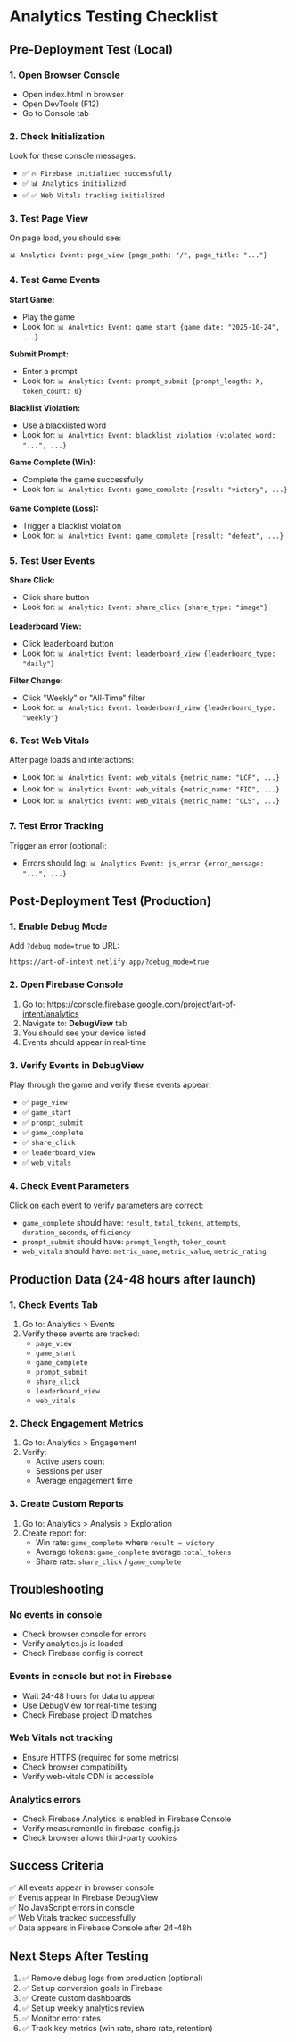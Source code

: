 # Analytics Testing Checklist

## Pre-Deployment Test (Local)

### 1. Open Browser Console
- Open index.html in browser
- Open DevTools (F12)
- Go to Console tab

### 2. Check Initialization
Look for these console messages:
- ✅ `🔥 Firebase initialized successfully`
- ✅ `📊 Analytics initialized`
- ✅ `✅ Web Vitals tracking initialized`

### 3. Test Page View
On page load, you should see:
```
📊 Analytics Event: page_view {page_path: "/", page_title: "..."}
```

### 4. Test Game Events

**Start Game:**
- Play the game
- Look for: `📊 Analytics Event: game_start {game_date: "2025-10-24", ...}`

**Submit Prompt:**
- Enter a prompt
- Look for: `📊 Analytics Event: prompt_submit {prompt_length: X, token_count: 0}`

**Blacklist Violation:**
- Use a blacklisted word
- Look for: `📊 Analytics Event: blacklist_violation {violated_word: "...", ...}`

**Game Complete (Win):**
- Complete the game successfully
- Look for: `📊 Analytics Event: game_complete {result: "victory", ...}`

**Game Complete (Loss):**
- Trigger a blacklist violation
- Look for: `📊 Analytics Event: game_complete {result: "defeat", ...}`

### 5. Test User Events

**Share Click:**
- Click share button
- Look for: `📊 Analytics Event: share_click {share_type: "image"}`

**Leaderboard View:**
- Click leaderboard button
- Look for: `📊 Analytics Event: leaderboard_view {leaderboard_type: "daily"}`

**Filter Change:**
- Click "Weekly" or "All-Time" filter
- Look for: `📊 Analytics Event: leaderboard_view {leaderboard_type: "weekly"}`

### 6. Test Web Vitals
After page loads and interactions:
- Look for: `📊 Analytics Event: web_vitals {metric_name: "LCP", ...}`
- Look for: `📊 Analytics Event: web_vitals {metric_name: "FID", ...}`
- Look for: `📊 Analytics Event: web_vitals {metric_name: "CLS", ...}`

### 7. Test Error Tracking
Trigger an error (optional):
- Errors should log: `📊 Analytics Event: js_error {error_message: "...", ...}`

## Post-Deployment Test (Production)

### 1. Enable Debug Mode
Add `?debug_mode=true` to URL:
```
https://art-of-intent.netlify.app/?debug_mode=true
```

### 2. Open Firebase Console
1. Go to: https://console.firebase.google.com/project/art-of-intent/analytics
2. Navigate to: **DebugView** tab
3. You should see your device listed
4. Events should appear in real-time

### 3. Verify Events in DebugView
Play through the game and verify these events appear:
- ✅ `page_view`
- ✅ `game_start`
- ✅ `prompt_submit`
- ✅ `game_complete`
- ✅ `share_click`
- ✅ `leaderboard_view`
- ✅ `web_vitals`

### 4. Check Event Parameters
Click on each event to verify parameters are correct:
- `game_complete` should have: `result`, `total_tokens`, `attempts`, `duration_seconds`, `efficiency`
- `prompt_submit` should have: `prompt_length`, `token_count`
- `web_vitals` should have: `metric_name`, `metric_value`, `metric_rating`

## Production Data (24-48 hours after launch)

### 1. Check Events Tab
1. Go to: Analytics > Events
2. Verify these events are tracked:
   - `page_view`
   - `game_start`
   - `game_complete`
   - `prompt_submit`
   - `share_click`
   - `leaderboard_view`
   - `web_vitals`

### 2. Check Engagement Metrics
1. Go to: Analytics > Engagement
2. Verify:
   - Active users count
   - Sessions per user
   - Average engagement time

### 3. Create Custom Reports
1. Go to: Analytics > Analysis > Exploration
2. Create report for:
   - Win rate: `game_complete` where `result = victory`
   - Average tokens: `game_complete` average `total_tokens`
   - Share rate: `share_click` / `game_complete`

## Troubleshooting

### No events in console
- Check browser console for errors
- Verify analytics.js is loaded
- Check Firebase config is correct

### Events in console but not in Firebase
- Wait 24-48 hours for data to appear
- Use DebugView for real-time testing
- Check Firebase project ID matches

### Web Vitals not tracking
- Ensure HTTPS (required for some metrics)
- Check browser compatibility
- Verify web-vitals CDN is accessible

### Analytics errors
- Check Firebase Analytics is enabled in Firebase Console
- Verify measurementId in firebase-config.js
- Check browser allows third-party cookies

## Success Criteria

✅ All events appear in browser console  
✅ Events appear in Firebase DebugView  
✅ No JavaScript errors in console  
✅ Web Vitals tracked successfully  
✅ Data appears in Firebase Console after 24-48h  

## Next Steps After Testing

1. ✅ Remove debug logs from production (optional)
2. ✅ Set up conversion goals in Firebase
3. ✅ Create custom dashboards
4. ✅ Set up weekly analytics review
5. ✅ Monitor error rates
6. ✅ Track key metrics (win rate, share rate, retention)

